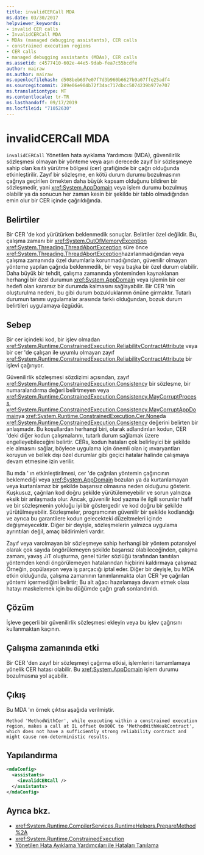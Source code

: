 ```yaml
---
title: invalidCERCall MDA
ms.date: 03/30/2017
helpviewer_keywords:
- invalid CER calls
- InvalidCERCall MDA
- MDAs (managed debugging assistants), CER calls
- constrained execution regions
- CER calls
- managed debugging assistants (MDAs), CER calls
ms.assetid: c4577410-602e-44e5-9dab-fea7c55bcdfe
author: mairaw
ms.author: mairaw
ms.openlocfilehash: d508beb697e07f7d3b960b6627b9a07ffe25adf4
ms.sourcegitcommit: 289e06e904b72f34ac717dbcc5074239b977e707
ms.translationtype: MT
ms.contentlocale: tr-TR
ms.lasthandoff: 09/17/2019
ms.locfileid: "71052630"
---
```

# <a name="invalidcercall-mda"></a>invalidCERCall MDA
`invalidCERCall` Yönetilen hata ayıklama Yardımcısı (MDA), güvenilirlik sözleşmesi olmayan bir yönteme veya aşırı derecede zayıf bir sözleşmeye sahip olan kısıtlı yürütme bölgesi (cer) grafiğinde bir çağrı olduğunda etkinleştirilir. Zayıf bir sözleşme, en kötü durum durumu bozulmasının çağrıya geçirilen örnekten daha büyük kapsam olduğunu bildiren bir sözleşmedir, yani <xref:System.AppDomain> veya işlem durumu bozulmuş olabilir ya da sonucun her zaman kesin bir şekilde bir tablo olmadığından emin olur bir CER içinde çağrıldığında.  
  
## <a name="symptoms"></a>Belirtiler  
 Bir CER 'de kod yürütürken beklenmedik sonuçlar. Belirtiler özel değildir. Bu, çalışma zamanı bir <xref:System.OutOfMemoryException> <xref:System.Threading.ThreadAbortException> süre önce <xref:System.Threading.ThreadAbortException>hazırlanmadığından veya çalışma zamanında özel durumlarla korunmadığından, güvenilir olmayan yönteme yapılan çağrıda beklenmedik, bir veya başka bir özel durum olabilir. Daha büyük bir tehdit, çalışma zamanında yönteminden kaynaklanan herhangi bir özel durumun <xref:System.AppDomain> veya işlemin bir cer hedefi olan kararsız bir durumda kalmasını sağlayabilir. Bir CER 'nin oluşturulma nedeni, bu gibi durum bozukluklarının önüne girmaktır. Tutarlı durumun tanımı uygulamalar arasında farklı olduğundan, bozuk durum belirtileri uygulamaya özgüdür.  
  
## <a name="cause"></a>Sebep  
 Bir cer içindeki kod, bir işlev olmadan <xref:System.Runtime.ConstrainedExecution.ReliabilityContractAttribute> veya bir cer 'de çalışan ile uyumlu olmayan zayıf <xref:System.Runtime.ConstrainedExecution.ReliabilityContractAttribute> bir işlevi çağırıyor.  
  
 Güvenilirlik sözleşmesi sözdizimi açısından, zayıf <xref:System.Runtime.ConstrainedExecution.Consistency> bir sözleşme, bir numaralandırma değeri belirtmeyen veya <xref:System.Runtime.ConstrainedExecution.Consistency.MayCorruptProcess>, <xref:System.Runtime.ConstrainedExecution.Consistency.MayCorruptAppDomain>ya <xref:System.Runtime.ConstrainedExecution.Cer.None>da <xref:System.Runtime.ConstrainedExecution.Consistency> değerini belirten bir anlaşmadır. Bu koşullardan herhangi biri, olarak adlandırılan kodun, CER 'deki diğer kodun çalışmalarını, tutarlı durum sağlamak üzere engelleyebileceğini belirtir.  CERs, kodun hataları çok belirleyici bir şekilde ele almasını sağlar, böylece uygulama için önemli olan iç ınvaryantları koruyun ve bellek dışı özel durumlar gibi geçici hatalar halinde çalışmaya devam etmesine izin verilir.  
  
 Bu mda ' ın etkinleştirilmesi, cer 'de çağrılan yöntemin çağırıcının beklemediği veya <xref:System.AppDomain> bozulan ya da kurtarılamayan veya kurtarılamaz bir şekilde başarısız olmasına neden olduğunu gösterir. Kuşkusuz, çağrılan kod doğru şekilde yürütülemeyebilir ve sorun yalnızca eksik bir anlaşmada olur. Ancak, güvenilir kod yazma ile ilgili sorunlar hafif ve bir sözleşmenin yokluğu iyi bir göstergedir ve kod doğru bir şekilde yürütülmeyebilir. Sözleşmeler, programcının güvenilir bir şekilde kodlandığı ve ayrıca bu garantilere kodun gelecekteki düzeltmeleri içinde değişmeyecektir.  Diğer bir deyişle, sözleşmelerin yalnızca uygulama ayrıntıları değil, amaç bildirimleri vardır.  
  
 Zayıf veya varolmayan bir sözleşmeye sahip herhangi bir yöntem potansiyel olarak çok sayıda öngörülemeyen şekilde başarısız olabileceğinden, çalışma zamanı, yavaş JıT oluşturma, genel türler sözlüğü tarafından tanıtılan yöntemden kendi öngörülemeyen hatalarından hiçbirini kaldırmaya çalışmaz Örneğin, popülasyon veya iş parçacığı iptal eder. Diğer bir deyişle, bu MDA etkin olduğunda, çalışma zamanının tanımlanmakta olan CER 'ye çağrılan yöntemi içermediğini belirtir; Bu alt ağacı hazırlamaya devam etmek olası hatayı maskelemek için bu düğümde çağrı grafı sonlandırıldı.  
  
## <a name="resolution"></a>Çözüm  
 İşleve geçerli bir güvenilirlik sözleşmesi ekleyin veya bu işlev çağrısını kullanmaktan kaçının.  
  
## <a name="effect-on-the-runtime"></a>Çalışma zamanında etki  
 Bir CER 'den zayıf bir sözleşmeyi çağırma etkisi, işlemlerini tamamlamaya yönelik CER hatası olabilir. Bu <xref:System.AppDomain> işlem durumu bozulmasına yol açabilir.  
  
## <a name="output"></a>Çıkış  
 Bu MDA 'ın örnek çıktısı aşağıda verilmiştir.  
  
 `Method 'MethodWithCer', while executing within a constrained execution region, makes a call at IL offset 0x000C to 'MethodWithWeakContract', which does not have a sufficiently strong reliability contract and might cause non-deterministic results.`  
  
## <a name="configuration"></a>Yapılandırma  
  
```xml  
<mdaConfig>  
  <assistants>  
    <invalidCERCall />  
  </assistants>  
</mdaConfig>  
```  
  
## <a name="see-also"></a>Ayrıca bkz.

- <xref:System.Runtime.CompilerServices.RuntimeHelpers.PrepareMethod%2A>
- <xref:System.Runtime.ConstrainedExecution>
- [Yönetilen Hata Ayıklama Yardımcıları ile Hataları Tanılama](diagnosing-errors-with-managed-debugging-assistants.md)
